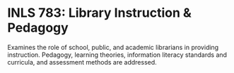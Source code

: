 # INLS 783: Library Instruction & Pedagogy

Examines the role of school, public, and academic librarians in providing instruction. Pedagogy, learning theories, information literacy standards and curricula, and assessment methods are addressed.